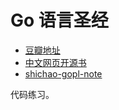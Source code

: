 # Go 语言圣经

* [豆瓣地址](https://book.douban.com/subject/26337545/)
* [中文网页开源书](https://books.studygolang.com/gopl-zh/)
* [shichao-gopl-note](https://notes.shichao.io/gopl/)

代码练习。
